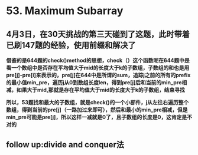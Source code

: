 # 53. Maximum Subarray

## 4月3日，在30天挑战的第三天碰到了这题，此时带着已刷147题的经验，使用前缀和解决了

**借鉴的是644题的check()method的思想，check（）这个函数呢在644题中是看一个数组中是否存在平均值大于mid的长度大于k的子数组，子数组的和也是用pre[j]-pre[i]来表示的，pre[j]在644中是所谓的sum，追踪j之前的所有的prefix的最小值min_pre，遍历j从0到数组长度len，得到pre[j]后和当前的min_pre相减，如果大于mid,那就是存在平均值大于mid的长度大于k的子数组，结束寻找**

**所以，53题找和最大的子数组，就是check()的一个小部件，j从左往右遍历整个数组，得到当前的pre[j]（一路加过来即可），然后和最小的min_pre相减，但是min_pre可能是pre[j]，所以这样一减就是0了，且子数组的长度是0，这肯定是不对的**





## follow up:divide and conquer法


